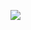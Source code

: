![](http://www.plantuml.com/plantuml/proxy?cache=no&src=https://raw.githubusercontent.com/OS-IS/ai201-sibibert/refs/heads/laboratory-work-2/Laboratory-work-2/UML-Deployment.puml)
